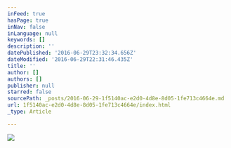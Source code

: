 ```yaml
---
inFeed: true
hasPage: true
inNav: false
inLanguage: null
keywords: []
description: ''
datePublished: '2016-06-29T23:32:34.656Z'
dateModified: '2016-06-29T22:31:46.435Z'
title: ''
author: []
authors: []
publisher: null
starred: false
sourcePath: _posts/2016-06-29-1f5140ac-e2d0-4d8e-8d05-1fe713c4664e.md
url: 1f5140ac-e2d0-4d8e-8d05-1fe713c4664e/index.html
_type: Article

---
```

![](https://the-grid-user-content.s3-us-west-2.amazonaws.com/5b13d4ea-f8c8-4800-a8c8-3dd98d9e3789.jpg)